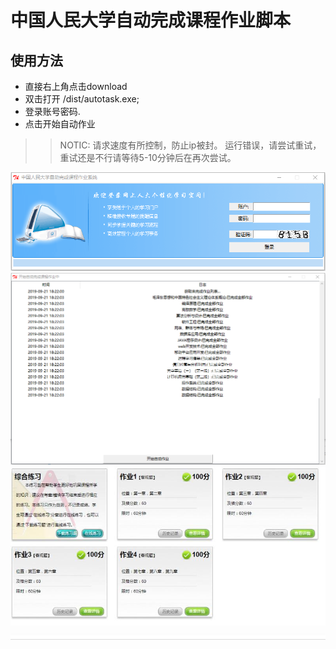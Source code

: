 # 中国人民大学自动完成课程作业脚本

## 使用方法
- 直接右上角点击download
- 双击打开 /dist/autotask.exe;
- 登录账号密码.
- 点击开始自动作业

>> NOTIC:
	请求速度有所控制，防止ip被封。
	运行错误，请尝试重试，重试还是不行请等待5-10分钟后在再次尝试。

 ![image](https://github.com/louislivi/autotask/blob/master/image/IMG_0360.JPG)
 ![image](https://github.com/louislivi/autotask/blob/master/image/IMG_0362.JPG)
 ![image](https://github.com/louislivi/autotask/blob/master/image/IMG_0361.JPG)

